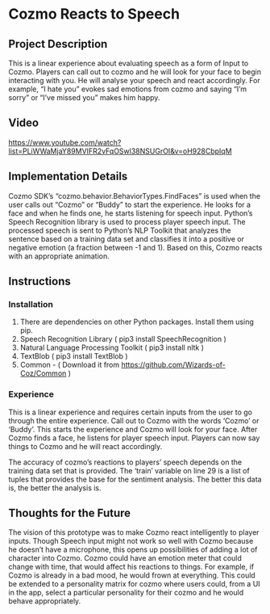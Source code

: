 # Cozmo Reacts to Speech
## Project Description
This is a linear experience about evaluating speech as a form of Input to Cozmo. Players can call out to cozmo and he will look for your face to begin interacting with you. He will analyse your speech and react accordingly. For example, “I hate you” evokes sad emotions from cozmo and saying “I’m sorry” or “I’ve missed you” makes him happy.

## Video
https://www.youtube.com/watch?list=PLiWWaMjaY89MVIFR2vFqOSwl38NSUGrOI&v=oH928CbpIqM

## Implementation Details
Cozmo SDK’s “cozmo.behavior.BehaviorTypes.FindFaces” is used when the user calls out “Cozmo” or “Buddy” to start the experience. He looks for a face and when he finds one, he starts listening for speech input. Python’s Speech Recognition library is used to process player speech input. The processed speech is sent to Python’s NLP Toolkit that analyzes the sentence based on a training data set and classifies it into a positive or negative emotion (a fraction between -1 and 1). Based on this, Cozmo reacts with an appropriate animation.

## Instructions
### Installation
1. There are dependencies on other Python packages. Install them using pip. 
2. Speech Recognition Library ( pip3 install SpeechRecognition )
3. Natural Language Processing Toolkit ( pip3 install nltk )
4. TextBlob ( pip3 install TextBlob )
5. Common - ( Download it from https://github.com/Wizards-of-Coz/Common )

### Experience
This is a linear experience and requires certain inputs from the user to go through the entire experience.
Call out to Cozmo with the words ‘Cozmo’ or ‘Buddy’. This starts the experience and Cozmo will look for your face. After Cozmo finds a face, he listens for player speech input. Players can now say things to Cozmo and he will react accordingly.

The accuracy of cozmo’s reactions to players’ speech depends on the training data set that is provided. The ‘train’ variable on line 29 is a list of tuples that provides the base for the sentiment analysis. The better this data is, the better the analysis is.

## Thoughts for the Future
The vision of this prototype was to make Cozmo react intelligently to player inputs. Though Speech input might not work so well with Cozmo because he doesn’t have a microphone, this opens up possibilities of adding a lot of character into Cozmo. Cozmo could have an emotion meter that could change with time, that would affect his reactions to things. For example, if Cozmo is already in a bad mood, he would frown at everything. This could be extended to a personality matrix for cozmo where users could, from a UI in the app, select a particular personality for their cozmo and he would behave appropriately.
